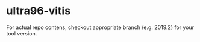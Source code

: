 # ultra96-vitis

For actual repo contens, checkout appropriate branch (e.g. 2019.2) for your tool version.
